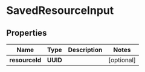 

# SavedResourceInput


## Properties

| Name | Type | Description | Notes |
|------------ | ------------- | ------------- | -------------|
|**resourceId** | **UUID** |  |  [optional] |



